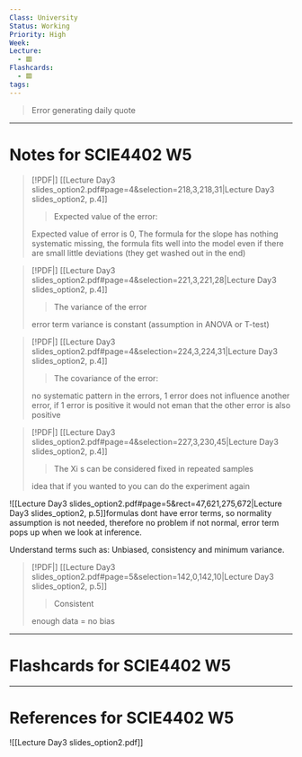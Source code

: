 ```yaml
---
Class: University
Status: Working
Priority: High
Week: 
Lecture:
  - 🟥
Flashcards:
  - 🟥
tags:
---
```

> Error generating daily quote

---
# Notes for SCIE4402 W5
> [!PDF|] [[Lecture Day3 slides_option2.pdf#page=4&selection=218,3,218,31|Lecture Day3 slides_option2, p.4]]
> > Expected value of the error:
> 
> Expected value of error is 0, The formula for the slope has nothing systematic missing, the formula fits well into the model even if there are small little deviations (they get washed out in the end)

> [!PDF|] [[Lecture Day3 slides_option2.pdf#page=4&selection=221,3,221,28|Lecture Day3 slides_option2, p.4]]
> > The variance of the error
> 
> error term variance is constant (assumption in ANOVA or T-test)

> [!PDF|] [[Lecture Day3 slides_option2.pdf#page=4&selection=224,3,224,31|Lecture Day3 slides_option2, p.4]]
> > The covariance of the error:
> 
> no systematic pattern in the errors, 1 error does not  influence another error, if 1 error is positive it would not eman that the other error is also positive

> [!PDF|] [[Lecture Day3 slides_option2.pdf#page=4&selection=227,3,230,45|Lecture Day3 slides_option2, p.4]]
> > The Xi s can be considered fixed in repeated samples
> 
> idea that if you wanted to you can do the experiment again


![[Lecture Day3 slides_option2.pdf#page=5&rect=47,621,275,672|Lecture Day3 slides_option2, p.5]]formulas dont have error terms, so normality assumption is not needed, therefore no problem if not normal, error term pops up when we look at inference.

Understand terms such as:
Unbiased, consistency and minimum variance.

> [!PDF|] [[Lecture Day3 slides_option2.pdf#page=5&selection=142,0,142,10|Lecture Day3 slides_option2, p.5]]
> > Consistent
> 
> enough data = no bias






---
# Flashcards for SCIE4402 W5


---
# References for SCIE4402 W5
![[Lecture Day3 slides_option2.pdf]]